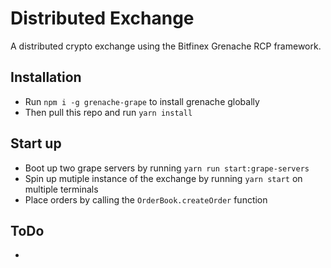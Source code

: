 # Distributed Exchange
A distributed crypto exchange using the Bitfinex Grenache RCP framework.
## Installation

- Run `npm i -g grenache-grape` to install grenache globally
- Then pull this repo and run `yarn install`

## Start up
- Boot up two grape servers by running `yarn run start:grape-servers`
- Spin up mutiple instance of the exchange by running `yarn start` on multiple terminals
- Place orders by calling the `OrderBook.createOrder` function


## ToDo
- 